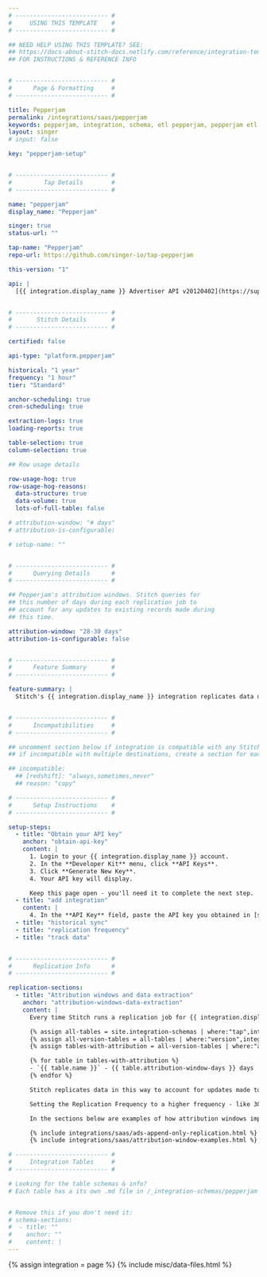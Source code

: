 ```yaml
---
# -------------------------- #
#     USING THIS TEMPLATE    #
# -------------------------- #

## NEED HELP USING THIS TEMPLATE? SEE:
## https://docs-about-stitch-docs.netlify.com/reference/integration-templates/saas/
## FOR INSTRUCTIONS & REFERENCE INFO


# -------------------------- #
#      Page & Formatting     #
# -------------------------- #

title: Pepperjam
permalink: /integrations/saas/pepperjam
keywords: pepperjam, integration, schema, etl pepperjam, pepperjam etl, pepperjam schema
layout: singer
# input: false

key: "pepperjam-setup"


# -------------------------- #
#         Tap Details        #
# -------------------------- #

name: "pepperjam"
display_name: "Pepperjam"

singer: true
status-url: ""

tap-name: "Pepperjam"
repo-url: https://github.com/singer-io/tap-pepperjam

this-version: "1"

api: |
  [{{ integration.display_name }} Advertiser API v20120402](https://support.pepperjam.com/s/advertiser-api-documentation){:target="new"}


# -------------------------- #
#       Stitch Details       #
# -------------------------- #

certified: false 

api-type: "platform.pepperjam"

historical: "1 year"
frequency: "1 hour"
tier: "Standard"

anchor-scheduling: true
cron-scheduling: true

extraction-logs: true
loading-reports: true

table-selection: true
column-selection: true

## Row usage details

row-usage-hog: true
row-usage-hog-reasons:
  data-structure: true
  data-volume: true
  lots-of-full-table: false

# attribution-window: "# days"
# attribution-is-configurable: 

# setup-name: ""


# -------------------------- #
#      Querying Details      #
# -------------------------- #

## Pepperjam's attribution windows. Stitch queries for
## this number of days during each replication job to
## account for any updates to existing records made during
## this time.

attribution-window: "28-30 days"
attribution-is-configurable: false


# -------------------------- #
#      Feature Summary       #
# -------------------------- #

feature-summary: |
  Stitch's {{ integration.display_name }} integration replicates data using the {{ integration.api | flatify | strip }}. Refer to the [Schema](#schema) section for a list of objects available for replication.


# -------------------------- #
#      Incompatibilities     #
# -------------------------- #

## uncomment section below if integration is compatible with any Stitch destinations
## if incompatible with multiple destinations, create a section for each destination

## incompatible:
  ## [redshift]: "always,sometimes,never"
  ## reason: "copy" 

# -------------------------- #
#      Setup Instructions    #
# -------------------------- #

setup-steps:
  - title: "Obtain your API key"
    anchor: "obtain-api-key"
    content: |
      1. Login to your {{ integration.display_name }} account.
      2. In the **Developer Kit** menu, click **API Keys**.
      3. Click **Generate New Key**.
      4. Your API key will display.

      Keep this page open - you'll need it to complete the next step.
  - title: "add integration"
    content: |
      4. In the **API Key** field, paste the API key you obtained in [step 1](#obtain-api-key).
  - title: "historical sync"
  - title: "replication frequency"
  - title: "track data"


# -------------------------- #
#      Replication Info      #
# -------------------------- #

replication-sections:
  - title: "Attribution windows and data extraction"
    anchor: "attribution-windows-data-extraction"
    content: |
      Every time Stitch runs a replication job for {{ integration.display_name }}, the last {{ integration.attribution-window }}' worth of data will be replicated for the following tables:

      {% assign all-tables = site.integration-schemas | where:"tap",integration.name %}
      {% assign all-version-tables = all-tables | where:"version",integration.this-version %}
      {% assign tables-with-attribution = all-version-tables | where:"attribution-window",true %}

      {% for table in tables-with-attribution %}
      - `{{ table.name }}` - {{ table.attribution-window-days }} days
      {% endfor %}

      Stitch replicates data in this way to account for updates made to existing records within an attribution window, thus ensuring you won’t make decisions based on stale (or false) data. As a result, you may see a higher number of replicated rows than what’s being generated in {{ integration.display_name }}.

      Setting the Replication Frequency to a higher frequency - like 30 minutes - can result in re-replicating recent data and contribute to greater row usage. Replicating fewer tables or selecting a lower frequency can help keep your row count low.

      In the sections below are examples of how attribution windows impact how Stitch extracts data during historical and ongoing replication jobs.

      {% include integrations/saas/ads-append-only-replication.html %}
      {% include integrations/saas/attribution-window-examples.html %}

# -------------------------- #
#     Integration Tables     #
# -------------------------- #

# Looking for the table schemas & info?
# Each table has a its own .md file in /_integration-schemas/pepperjam


# Remove this if you don't need it:
# schema-sections:
#  - title: ""
#    anchor: ""
#    content: |
---
```

{% assign integration = page %}
{% include misc/data-files.html %}